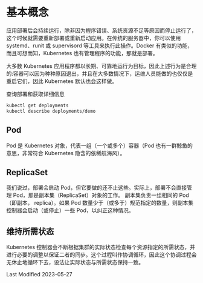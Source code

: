 # 基本概念

应用部署后会持续运行，除非因为程序错误、系统资源不足等原因而停止运行了，这个时候就需要重新部署或重新启动应用。在传统的服务器中，你可以使用 systemd、runit 或 supervisord 等工具来执行此操作。Docker 有类似的功能，而且可想而知，Kubernetes 也有管理程序的功能，那就是部署。

大多数 Kubernetes 应用程序都以长期、可靠地运行为目标，因此上述行为是合理的:容器可以因为种种原因退出，并且在大多数情况下，运维人员能做的也仅仅是重启它们，因此 Kubernetes 默认也会这样做。

查询部署和获取详细信息

```bash
kubectl get deployments
kubectl describe deployments/demo
```

## Pod

Pod 是 Kubernetes 对象，代表一组（一个或多个）容器（Pod 也有一群鲸鱼的意思，非常符合 Kubernetes 隐含的依稀航海风）。

## ReplicaSet

我们说过，部署会启动 Pod，但它要做的还不止这些。实际上，部署不会直接管理 Pod，那是副本集（ReplicaSet）对象的工作。
副本集负责一组相同的 Pod （即副本， replica）。如果 Pod 数量少于（或多于）规范指定的数量，则副本集控制器会启动（或停止）一些 Pod，以纠正这种情况。

## 维持所需状态

Kubernetes 控制器会不断根据集群的实际状态检查每个资源指定的所需状态，并进行必要的调整以保证二者的同步。这个过程叫作协调循环，因此这个协调过程会无休止地循环下去，设法让实际状态与所需状态保持一致。

Last Modified 2023-05-27
